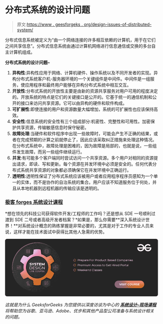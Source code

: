 # 分布式系统的设计问题

> 原文:[https://www . geesforgeks . org/design-issues-of-distributed-system/](https://www.geeksforgeeks.org/design-issues-of-distributed-system/)

分布式信息系统被定义为“由一个网络连接的许多相互依赖的计算机，用于在它们之间共享信息”。分布式信息系统由通过计算机网络进行信息通信或交换的多台自主计算机组成。

**分布式系统的设计问题–**

1.  **异构性**:异构性应用于网络、计算机硬件、操作系统以及不同开发者的实现。异构分布式系统客户机-服务器环境的一个关键组件是中间件。中间件是一组服务，使应用程序和最终用户能够在异构分布式系统中相互交互。
2.  **开放性**:分布式系统的开放性主要是由新的资源共享服务对用户可用的程度决定的。开放系统的特点是它们的关键接口是公开的。它基于统一的通信机制和公开的接口来访问共享资源。它可以由异构的硬件和软件构成。
3.  **可扩展性**:即使连接的用户和资源数量大幅增加，系统的可扩展性也应该保持高效。
4.  **安全性**:信息系统的安全性有三个组成部分:机密性、完整性和可用性。加密保护共享资源，传输敏感信息时保守秘密。
5.  **故障处理**:当硬件和软件程序中出现一些故障时，可能会产生不正确的结果，或者在完成预期的计算之前就停止了，因此应该采取纠正措施来处理这种情况。
    在分布式系统中，故障处理是困难的，因为故障是局部的，也就是说，一些组件发生故障，而另一些组件继续运行。
6.  **并发**:有可能多个客户端同时尝试访问一个共享资源。多个用户对相同的资源提出请求，即读、写和更新。每个资源在并发环境中必须是安全的。任何代表分布式系统共享资源的对象都必须确保它在并发环境中正确运行。
7.  **透明性**:透明性保证了分布式系统应该被用户或者应用程序程序员感知为一个单一的实体，而不是协作的自治系统的集合。用户应该不知道服务位于何处，并且从本地机器到远程机器的传输应该是透明的。

[](https://practice.geeksforgeeks.org/courses/system-design-live)

### [极客 forges 系统设计课程](https://practice.geeksforgeeks.org/courses/system-design-live)

[](https://practice.geeksforgeeks.org/courses/system-design-live)

*想在领先的科技公司获得软件开发/工程师的工作吗？还是想从 SDE 一号顺利过渡到 SDE 二号或者高级开发者档案？*如果是，那么你需要**深入系统设计世界！**对系统设计概念的熟练掌握是非常必要的，尤其是对于工作的专业人员来说，这样才能在技术面试中获得比其他人急需的优势。

[![System-Design-Course-By-GeeksforGeeks](img/7bf50615801134182e8d824e7270a1b6.png)](https://practice.geeksforgeeks.org/courses/system-design-live)

*这就是为什么 GeeksforGeeks 为您提供以深度访谈为中心的* [***系统设计–现场课程***](https://practice.geeksforgeeks.org/courses/system-design-live) *将帮助您为谷歌、亚马逊、Adobe、优步和其他产品型公司准备与系统设计相关的问题。*